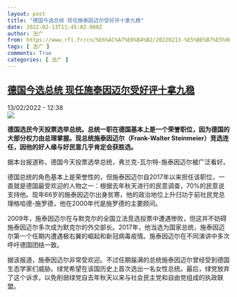 ```yaml
---
layout: post
title: "德国今选总统 现任施泰因迈尔受好评十拿九稳"
date: 2022-02-13T11:45:02.000Z
author: 法广
from: https://www.rfi.fr/cn/%E6%AC%A7%E6%B4%B2/20220213-%E5%BE%B7%E5%9B%BD%E4%BB%8A%E9%80%89%E6%80%BB%E7%BB%9F-%E7%8E%B0%E4%BB%BB%E6%96%BD%E6%B3%B0%E5%9B%A0%E8%BF%88%E5%B0%94%E5%8F%97%E5%A5%BD%E8%AF%84%E5%8D%81%E6%8B%BF%E4%B9%9D%E7%A8%B3
tags: [ 法广 ]
comments: True
categories: [ 法广 ]
---
```

<!--1644752702000-->
[德国今选总统 现任施泰因迈尔受好评十拿九稳](https://www.rfi.fr/cn/%E6%AC%A7%E6%B4%B2/20220213-%E5%BE%B7%E5%9B%BD%E4%BB%8A%E9%80%89%E6%80%BB%E7%BB%9F-%E7%8E%B0%E4%BB%BB%E6%96%BD%E6%B3%B0%E5%9B%A0%E8%BF%88%E5%B0%94%E5%8F%97%E5%A5%BD%E8%AF%84%E5%8D%81%E6%8B%BF%E4%B9%9D%E7%A8%B3)
------

<div>
<div>13/02/2022 - 12:38</div><img src="https://s.rfi.fr/media/display/b3c53a6c-8c5b-11ec-b964-005056a90284/w:1280/p:16x9/2022-01-31T091423Z_1829089345_RC29AS9W9ZR9_RTRMADP_3_GERMANY-POLITICS.JPG"><p><strong>                    德国选民今天投票选举总统。总统一职在德国基本上是一个荣誉职位，因为德国的大部分权力由总理掌握。现总统施泰因迈尔（Frank-Walter Steinmeier）竞选连任，因他的好人缘与好民意几乎肯定会获胜选。                </strong></p><div >                    <p>据本台报道称，德国今天投票选举总统，弗兰克-瓦尔特-施泰因迈尔被广泛看好。</p><p>德国总统的角色基本上是荣誉性的，但施泰因迈尔自2017年以来担任该职位，一直就是德国最受欢迎的人物之一：根据去年秋天进行的民意调查，70%的民意说支持他。现年66岁的施泰因迈尔出身贫寒，他的政治地位上升归功于前社民党总理格哈德-施罗德，他在2000年代是施罗德的主要顾问。</p><p>2009年，施泰因迈尔在与默克尔的全国立法竞选投票中遭遇惨败，但这并不妨碍施泰因迈尔多次成为默克尔的外交部长。2017年，他当选为国家总统，施泰因迈尔第一个任期内遭遇极右翼的崛起和新冠病毒疫情。施泰因迈尔在不同演讲中多次呼吁德国团结一致。</p><p>据该报道，施泰因迈尔非常受欢迎。不过任期届满的总统施泰因迈尔曾经受到德国生态学家们威胁。绿党希望在该国历史上首次选出一名女性总统。最后，绿党放弃了这个诉求，以免削弱绿党自去年秋天以来与社会民主党和自由党组成的执政联盟。</p>                                            <div data-selfpromo-newsletter>    </div>    <div data-selfpromo-app>    </div>                </div>
</div>
